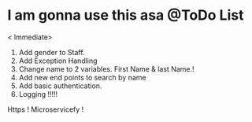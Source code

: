 # I am gonna use this asa @ToDo List


< Immediate>
1. Add gender to Staff.
2. Add Exception Handling
3. Change name to 2 variables. First Name & last Name.!
4. Add new end points to search by name
5. Add basic authentication.
6. Logging !!!!!

<Long Term>
Https !
Microservicefy !